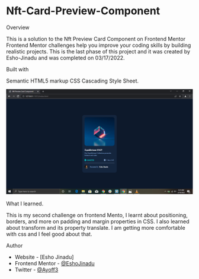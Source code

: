 # Nft-Card-Preview-Component

Overview

This is a solution to the Nft Preview Card Component on Frontend Mentor
Frontend Mentor challenges help you improve your coding skills by building realistic projects.
This is the last phase of this project and it was created by Esho-Jinadu and was completed on 03/17/2022.

Built with

Semantic HTML5 markup
CSS Cascading Style Sheet.

<img src="Design/Screenshot%20(47).png">

What I learned.

This is my second challenge on frontend Mento, I learnt about positioning, borders, and more on padding and margin properties in CSS.
I also learned about transform and its property translate. I am getting more comfortable with css and I feel good about that.

Author

- Website - [Esho Jinadu]
- Frontend Mentor - [@EshoJinadu](https://www.frontendmentor.io/profile/@EshoJinadu)
- Twitter - [@Ayoff3](https://www.twitter.com/@Ayoff3)
